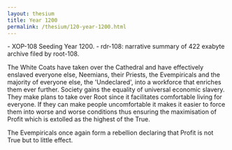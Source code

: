 ```yaml
---
layout: thesium
title: Year 1200
permalink: /thesium/120-year-1200.html
---
```


<div class="quote-heading">
- XOP-108 Seeding Year 1200.
- rdr-108: narrative summary of 422 exabyte archive filed by root-108.  
</div>

The White Coats have taken over the Cathedral and have effectively enslaved
everyone else, Neemians, their Priests, the Evempiricals and the majority of
everyone else, the 'Undeclared', into a workforce that enriches them ever
further. Society gains the equality of universal economic slavery. They make
plans to take over Root since it facilitates comfortable living for everyone.
If they can make people uncomfortable it makes it easier to force them into
worse and worse conditions thus ensuring the maximisation of Profit which is
extolled as the highest of the True.

The Evempiricals once again form a rebellion declaring that Profit is not True
but to little effect.


